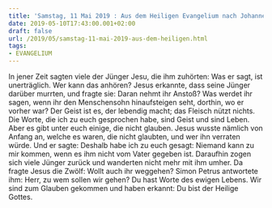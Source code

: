 ```yaml
---
title: 'Samstag, 11 Mai 2019 : Aus dem Heiligen Evangelium nach Johannes - Joh 6,60-69.'
date: 2019-05-10T17:43:00.001+02:00
draft: false
url: /2019/05/samstag-11-mai-2019-aus-dem-heiligen.html
tags: 
- EVANGELIUM
---
```


In jener Zeit sagten viele der Jünger Jesu, die ihm zuhörten: Was er sagt, ist unerträglich. Wer kann das anhören? Jesus erkannte, dass seine Jünger darüber murrten, und fragte sie: Daran nehmt ihr Anstoß? Was werdet ihr sagen, wenn ihr den Menschensohn hinaufsteigen seht, dorthin, wo er vorher war? Der Geist ist es, der lebendig macht; das Fleisch nützt nichts. Die Worte, die ich zu euch gesprochen habe, sind Geist und sind Leben. Aber es gibt unter euch einige, die nicht glauben. Jesus wusste nämlich von Anfang an, welche es waren, die nicht glaubten, und wer ihn verraten würde. Und er sagte: Deshalb habe ich zu euch gesagt: Niemand kann zu mir kommen, wenn es ihm nicht vom Vater gegeben ist. Daraufhin zogen sich viele Jünger zurück und wanderten nicht mehr mit ihm umher. Da fragte Jesus die Zwölf: Wollt auch ihr weggehen? Simon Petrus antwortete ihm: Herr, zu wem sollen wir gehen? Du hast Worte des ewigen Lebens. Wir sind zum Glauben gekommen und haben erkannt: Du bist der Heilige Gottes.